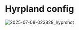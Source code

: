 # Hyrpland config
![2025-07-08-023828_hyprshot](https://github.com/user-attachments/assets/136b6644-efc0-4e25-8f5c-bffbe08fe131)
